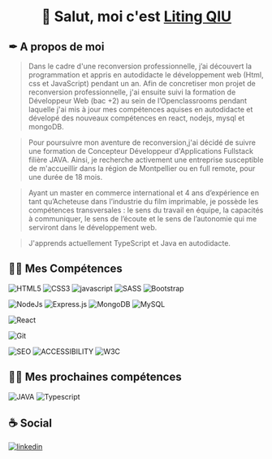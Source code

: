 # <p align="center">👋 Salut, moi c'est  <span class="badge-base LI-profile-badge" data-locale="fr_FR" data-size="medium" data-theme="light" data-type="VERTICAL" data-vanity="liting-qiu" data-version="v1"><a class="badge-base__link LI-simple-link" href="https://fr.linkedin.com/in/liting-qiu/fr?trk=profile-badge">Liting QIU</a></span></p>

              

## ✒ A propos de moi
> Dans le cadre d'une reconversion professionnelle, j’ai découvert la programmation et appris en autodidacte le développement web (Html, css et JavaScript) pendant un an. Afin de concretiser mon projet de reconversion professionnelle, j'ai ensuite suivi la formation de Développeur Web (bac +2) au sein de l’Openclassrooms pendant laquelle j'ai mis à jour mes compétences aquises en autodidacte et dévelopé des nouveaux compétences en react, nodejs, mysql et mongoDB.

>Pour poursuivre mon aventure de reconversion,j'ai décidé de suivre une formation de Concepteur Développeur d'Applications Fullstack filière JAVA. Ainsi, je recherche activement une entreprise susceptible de m'accueillir dans la région de Montpellier ou en full remote, pour une durée de 18 mois. 

>Ayant un master en commerce international et 4 ans d’expérience en tant qu’Acheteuse dans l’industrie du film imprimable, je possède les compétences transversales : le sens du travail en équipe, la capacités à communiquer, le sens de l’écoute et le sens de l’autonomie qui me serviront dans le développement web.

>J'apprends actuellement TypeScript et Java en autodidacte.


## 👨‍💻 Mes Compétences
![HTML5](https://img.shields.io/badge/HTML5-E34F26?style=for-the-badge&logo=html5&logoColor=white)
![CSS3](https://img.shields.io/badge/CSS3-1572B6?style=for-the-badge&logo=css3&logoColor=white)
![javascript](https://img.shields.io/badge/Javascript-323330?style=for-the-badge&logo=javascript&logoColor=F7DF1E)
![SASS](https://img.shields.io/badge/Sass-C76494?style=for-the-badge&logo=sass&logoColor=white)
![Bootstrap](https://img.shields.io/badge/Bootstrap-8411fa?style=for-the-badge&logo=bootstrap&logoColor=white)

![NodeJs](https://img.shields.io/badge/NodeJs-339933?style=for-the-badge&logo=nodedotjs&logoColor=white)
![Express.js](https://img.shields.io/badge/Express.js-EEEEEE?style=for-the-badge&logo=express&logoColor=black)
![MongoDB](https://img.shields.io/badge/MongoDB-4EA94B?style=for-the-badge&logo=mongodb&logoColor=white)
![MySQL](https://img.shields.io/badge/MySQL-005c83?style=for-the-badge&logo=mysql&logoColor=white)

![React](https://img.shields.io/badge/React-20232A?style=for-the-badge&logo=react&logoColor=61DAFB)

![Git](https://img.shields.io/badge/Git-E44C30?style=for-the-badge&logo=git&logoColor=white)

![SEO](https://img.shields.io/badge/SEO-333333?style=for-the-badge)
![ACCESSIBILITY](https://img.shields.io/badge/Accessibility-333333?style=for-the-badge)
![W3C](https://img.shields.io/badge/W3C-1572B6?style=for-the-badge&logo=w3c&logoColor=white)

## 👨‍💻 Mes prochaines compétences
![JAVA](https://img.shields.io/badge/Java-ED8B00?style=for-the-badge&logo=java&logoColor=white)
![Typescript](https://img.shields.io/badge/Typescript-2D79C7?style=for-the-badge&logo=typescript&logoColor=white)

## ☕ Social
[![linkedin](https://img.shields.io/badge/linkedin-0A66C2?style=for-the-badge&logo=linkedin&logoColor=white)](https://www.linkedin.com/in/liting-qiu/)


<!---
CraboJado/CraboJado is a ✨ special ✨ repository because its `README.md` (this file) appears on your GitHub profile.
You can click the Preview link to take a look at your changes.
--->

